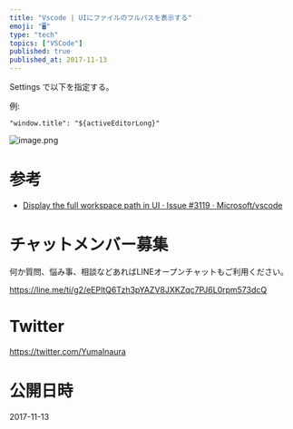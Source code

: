 ```yaml
---
title: "Vscode | UIにファイルのフルパスを表示する"
emoji: "🖥"
type: "tech"
topics: ["VSCode"]
published: true
published_at: 2017-11-13
---
```


Settings で以下を指定する。

例:

```
"window.title": "${activeEditorLong}"
```


![image.png](https://qiita-image-store.s3.amazonaws.com/0/89618/1934806c-6510-f345-f484-ab8ddf6544b2.png)

# 参考

- [Display the full workspace path in UI · Issue #3119 · Microsoft/vscode](https://github.com/Microsoft/vscode/issues/3119)








<!-- Update From Qiita API -->

# チャットメンバー募集


何か質問、悩み事、相談などあればLINEオープンチャットもご利用ください。

https://line.me/ti/g2/eEPltQ6Tzh3pYAZV8JXKZqc7PJ6L0rpm573dcQ





# Twitter


https://twitter.com/YumaInaura


<!-- Update From Qiita API -->



# 公開日時

2017-11-13
